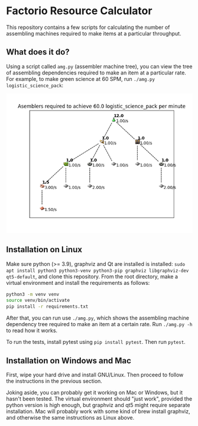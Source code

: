 # Factorio Resource Calculator

This repository contains a few scripts for calculating the number of assembling machines required to make items at a particular throughput.

## What does it do?

Using a script called `amg.py` (assembler machine tree), you can view the tree of assembling dependencies required to make an item at a particular rate. For example, to make green science at 60 SPM, run `./amg.py logistic_science_pack`:

![](res/green_science_example.png)

## Installation on Linux

Make sure python (>= 3.9), graphviz and Qt are installed is installed: `sudo apt install python3 python3-venv python3-pip graphviz libgraphviz-dev qt5-default`, and clone this repository. From the root directory, make a virtual environment and install the requirements as follows:

```bash
python3 -m venv venv
source venv/bin/activate
pip install -r requirements.txt
```

After that, you can run use `./amg.py`, which shows the assembling machine dependency tree required to make an item at a certain rate. Run `./amg.py -h` to read how it works.

To run the tests, install pytest using `pip install pytest`. Then run `pytest`.

## Installation on Windows and Mac

First, wipe your hard drive and install GNU/Linux. Then proceed to follow the instructions in the previous section.

Joking aside, you can probably get it working on Mac or Windows, but it hasn't been tested. The virtual environment should "just work", provided the python version is high enough, but graphviz and qt5 might require separate installation. Mac will probably work with some kind of brew install graphviz, and otherwise the same instructions as Linux above.





